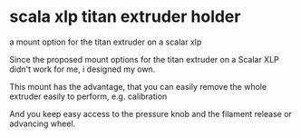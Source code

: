 # scala xlp titan extruder holder
a mount option for the titan extruder on a scalar xlp

Since the proposed mount options for the titan extruder on a Scalar
XLP didn't work for me, i designed my own.

This mount has the advantage, that you can easily remove the whole
extruder easily to perform, e.g. calibration

And you keep easy access to the pressure knob and the filament release
or advancing wheel.


